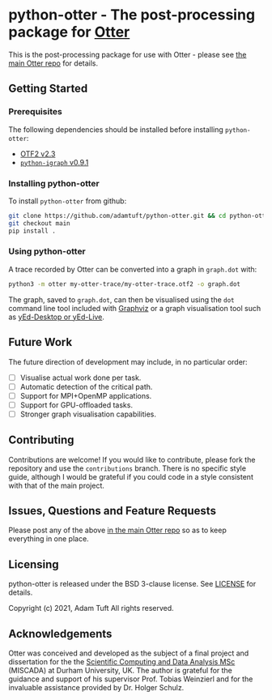# python-otter - The post-processing package for [Otter](https://github.com/adamtuft/otter)

This is the post-processing package for use with Otter - please see [the main Otter repo](https://github.com/adamtuft/otter) for details.

## Getting Started

### Prerequisites

The following dependencies should be installed before installing `python-otter`:

- [OTF2 v2.3](https://zenodo.org/record/4682684)
- [`python-igraph` v0.9.1](https://pypi.org/project/python-igraph/0.9.1/)

### Installing python-otter

To install `python-otter` from github:

```bash
git clone https://github.com/adamtuft/python-otter.git && cd python-otter
git checkout main
pip install .
```

### Using python-otter

A trace recorded by Otter can be converted into a graph in `graph.dot` with:

```bash
python3 -m otter my-otter-trace/my-otter-trace.otf2 -o graph.dot
```

The graph, saved to `graph.dot`, can then be visualised using the `dot` command line tool included with [Graphviz](https://graphviz.org/) or a graph visualisation tool such as [yEd-Desktop or yEd-Live](https://www.yworks.com/\#products).

## Future Work

The future direction of development may include, in no particular order:

- [ ] Visualise actual work done per task.
- [ ] Automatic detection of the critical path.
- [ ] Support for MPI+OpenMP applications.
- [ ] Support for GPU-offloaded tasks.
- [ ] Stronger graph visualisation capabilities.

## Contributing

Contributions are welcome! If you would like to contribute, please fork the repository and use the `contributions` branch. There is no specific style guide, although I would be grateful if you could code in a style consistent with that of the main project.

## Issues, Questions and Feature Requests

Please post any of the above [in the main Otter repo](https://github.com/adamtuft/otter/issues) so as to keep everything in one place.

## Licensing

python-otter is released under the BSD 3-clause license. See [LICENSE](LICENSE) for details.

Copyright (c) 2021, Adam Tuft
All rights reserved.

## Acknowledgements

Otter was conceived and developed as the subject of a final project and dissertation for the the [Scientific Computing and Data Analysis MSc](https://miscada.phyip3.dur.ac.uk/) (MISCADA) at Durham University, UK. The author is grateful for the guidance and support of his supervisor Prof. Tobias Weinzierl and for the invaluable assistance provided by Dr. Holger Schulz.

